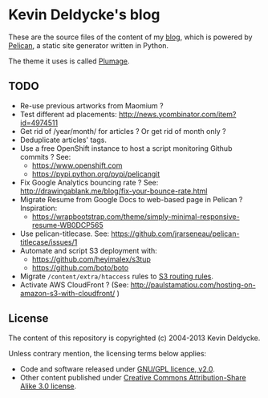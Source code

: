 Kevin Deldycke's blog
=====================

These are the source files of the content of my [blog](http://kevin.deldycke.com),
which is powered by [Pelican](http://getpelican.com), a static site generator written in Python.

The theme it uses is called [Plumage](https://github.com/kdeldycke/plumage).


TODO
----

  * Re-use previous artworks from Maomium ?
  * Test different ad placements: http://news.ycombinator.com/item?id=4974511
  * Get rid of /year/month/ for articles ? Or get rid of month only ?
  * Deduplicate articles' tags.
  * Use a free OpenShift instance to host a script monitoring Github commits ? See:
      * https://www.openshift.com
      * https://pypi.python.org/pypi/pelicangit
  * Fix Google Analytics bouncing rate ? See: http://drawingablank.me/blog/fix-your-bounce-rate.html
  * Migrate Resume from Google Docs to web-based page in Pelican ? Inspiration:
      * https://wrapbootstrap.com/theme/simply-minimal-responsive-resume-WB0DCP565
  * Use pelican-titlecase. See: https://github.com/jrarseneau/pelican-titlecase/issues/1
  * Automate and script S3 deployment with:
      * https://github.com/heyimalex/s3tup
      * https://github.com/boto/boto
  * Migrate `/content/extra/htaccess` rules to [S3 routing rules](http://docs.aws.amazon.com/AmazonS3/latest/dev/HowDoIWebsiteConfiguration.html#configure-bucket-as-website-routing-rule-syntax).
  * Activate AWS CloudFront ? (See: http://paulstamatiou.com/hosting-on-amazon-s3-with-cloudfront/ ) 
  

License
-------

The content of this repository is copyrighted (c) 2004-2013 Kevin Deldycke.

Unless contrary mention, the licensing terms below applies:

  * Code and software released under [GNU/GPL licence, v2.0](http://www.fsf.org/licensing/licenses/gpl.html).
  * Other content published under [Creative Commons Attribution-Share Alike 3.0 license](http://creativecommons.org/licenses/by-sa/3.0/).
